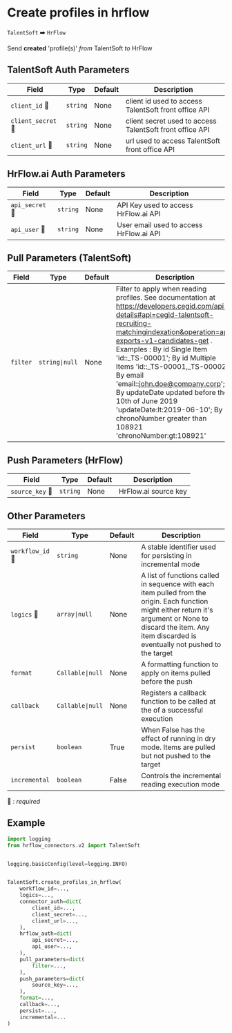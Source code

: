 # Create profiles in hrflow
`TalentSoft` :arrow_right: `HrFlow`

Send **created** 'profile(s)' _from_ TalentSoft _to_ HrFlow



## TalentSoft Auth Parameters

| Field | Type | Default | Description |
| ----- | ---- | ------- | ----------- |
| `client_id` :red_circle: | `string` | None | client id used to access TalentSoft front office API |
| `client_secret` :red_circle: | `string` | None | client secret used to access TalentSoft front office API |
| `client_url` :red_circle: | `string` | None | url used to access TalentSoft front office API |

## HrFlow.ai Auth Parameters

| Field | Type | Default | Description |
| ----- | ---- | ------- | ----------- |
| `api_secret` :red_circle: | `string` | None | API Key used to access HrFlow.ai API |
| `api_user` :red_circle: | `string` | None | User email used to access HrFlow.ai API |

## Pull Parameters (TalentSoft)

| Field | Type | Default | Description |
| ----- | ---- | ------- | ----------- |
| `filter`  | `string\|null` | None | Filter to apply when reading profiles. See documentation at https://developers.cegid.com/api-details#api=cegid-talentsoft-recruiting-matchingindexation&operation=api-exports-v1-candidates-get . Examples : By id Single Item 'id::_TS-00001'; By id Multiple Items 'id::_TS-00001,_TS-00002'; By email 'email::john.doe@company.corp'; By updateDate updated before the 10th of June 2019 'updateDate:lt:2019-06-10'; By chronoNumber greater than 108921  'chronoNumber:gt:108921' |

## Push Parameters (HrFlow)

| Field | Type | Default | Description |
| ----- | ---- | ------- | ----------- |
| `source_key` :red_circle: | `string` | None | HrFlow.ai source key |

## Other Parameters

| Field | Type | Default | Description |
| ----- | ---- | ------- | ----------- |
| `workflow_id` :red_circle: | `string` | None | A stable identifier used for persisting in incremental mode |
| `logics` :red_circle: | `array\|null` | None | A list of functions called in sequence with each item pulled from the origin. Each function might either return it's argument or None to discard the item. Any item discarded is eventually not pushed to the target |
| `format`  | `Callable\|null` | None | A formatting function to apply on items pulled before the push |
| `callback`  | `Callable\|null` | None | Registers a callback function to be called at the of a successful execution |
| `persist`  | `boolean` | True | When False has the effect of running in dry mode. Items are pulled but not pushed to the target |
| `incremental`  | `boolean` | False | Controls the incremental reading execution mode |

:red_circle: : *required*

## Example

```python
import logging
from hrflow_connectors.v2 import TalentSoft


logging.basicConfig(level=logging.INFO)


TalentSoft.create_profiles_in_hrflow(
    workflow_id=...,
    logics=...,
    connector_auth=dict(
        client_id=...,
        client_secret=...,
        client_url=...,
    ),
    hrflow_auth=dict(
        api_secret=...,
        api_user=...,
    ),
    pull_parameters=dict(
        filter=...,
    ),
    push_parameters=dict(
        source_key=...,
    ),
    format=...,
    callback=...,
    persist=...,
    incremental=...
)
```